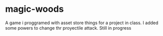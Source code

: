 # magic-woods
A game i proggramed with asset store things for a project in class. I added some powers to change thr proyectile attack. Still in progress
